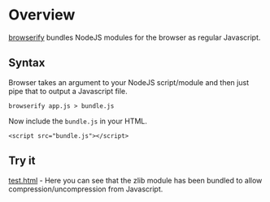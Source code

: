 # Overview

[browserify](http://browserify.org/) bundles NodeJS modules for the browser as regular Javascript.

## Syntax

Browser takes an argument to your NodeJS script/module and then just pipe that to output a Javascript file.

```
browserify app.js > bundle.js
```

Now include the `bundle.js` in your HTML.

```
<script src="bundle.js"></script>
```

## Try it

[test.html](https://htmlpreview.github.io/?https://github.com/tgraupmann/browserify_zlib/blob/master/test.html) - Here you can see that the zlib module has been bundled to allow compression/uncompression from Javascript.
